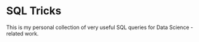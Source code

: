 # SQL Tricks

This is my personal collection of very useful SQL queries for Data Science - related work.
